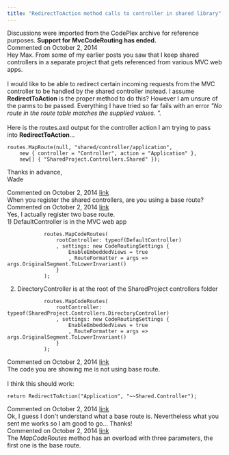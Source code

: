 ```yaml
---
title: "RedirectToAction method calls to controller in shared library"
---
```

<div class="note">
   Discussions were imported from the CodePlex archive for reference purposes. <b>Support for MvcCodeRouting has ended.</b></div>
<div id="post1309971" class="discussion-comment op">
   <div class="discussion-header">Commented on 
      <time datetime="2014-10-02T10:06:13.543-07:00" title="2014-10-02T10:06:13.543-07:00">October 2, 2014</time>
   </div>
   <div class="discussion-message">Hey Max. From some of my earlier posts you saw that I keep shared controllers in a separate project that gets referenced from various MVC web apps.<br />
<br />
I would like to be able to redirect certain incoming requests from the MVC controller to be handled by the shared controller instead. I assume <strong>RedirectToAction</strong> is the proper method to do this? However I am unsure of the parms to be passed. Everything I have tried so far fails with an error <em>&quot;No route in the route table matches the supplied values. &quot;.</em> <br />
<br />
Here is the routes.axd output for the controller action I am trying to pass into <strong>RedirectToAction</strong>...<br />
<pre><code>routes.MapRoute(null, &quot;shared/controller/application&quot;, 
    new { controller = &quot;Controller&quot;, action = &quot;Application&quot; }, 
    new[] { &quot;SharedProject.Controllers.Shared&quot; });</code></pre>

Thanks in advance,<br />
Wade<br />
</div>
</div>
<div id="post1309977" class="discussion-comment">
   <div class="discussion-header">Commented on 
      <time datetime="2014-10-02T10:23:51.317-07:00" title="2014-10-02T10:23:51.317-07:00">October 2, 2014</time> <a href="#post1309977" class="post-link">link</a></div>
   <div class="discussion-message">When you register the shared controllers, are you using a base route?<br />
</div>
</div>
<div id="post1309979" class="discussion-comment">
   <div class="discussion-header">Commented on 
      <time datetime="2014-10-02T10:29:54.887-07:00" title="2014-10-02T10:29:54.887-07:00">October 2, 2014</time> <a href="#post1309979" class="post-link">link</a></div>
   <div class="discussion-message">Yes, I actually register two base route.<br />
1) DefaultController is in the MVC web app<br />
<pre><code>            routes.MapCodeRoutes(
                rootController: typeof(DefaultController)
                , settings: new CodeRoutingSettings { 
                    EnableEmbeddedViews = true
                    , RouteFormatter = args =&gt; args.OriginalSegment.ToLowerInvariant()
                }
            );</code></pre>

2) DirectoryController is at the root of the SharedProject controllers folder<br />
<pre><code>            routes.MapCodeRoutes(
                rootController: typeof(SharedProject.Controllers.DirectoryController)
                , settings: new CodeRoutingSettings {
                    EnableEmbeddedViews = true
                    , RouteFormatter = args =&gt; args.OriginalSegment.ToLowerInvariant()
                }
            );</code></pre>

</div>
</div>
<div id="post1309983" class="discussion-comment marked-as-answer">
   <div class="discussion-header">Commented on 
      <time datetime="2014-10-02T10:38:04.28-07:00" title="2014-10-02T10:38:04.28-07:00">October 2, 2014</time> <a href="#post1309983" class="post-link">link</a></div>
   <div class="discussion-message">The code you are showing me is not using base route.<br />
<br />
I think this should work:<br />
<pre><code>return RedirectToAction(&quot;Application&quot;, &quot;~~Shared.Controller&quot;);</code></pre>

</div>
</div>
<div id="post1309985" class="discussion-comment">
   <div class="discussion-header">Commented on 
      <time datetime="2014-10-02T10:47:14.897-07:00" title="2014-10-02T10:47:14.897-07:00">October 2, 2014</time> <a href="#post1309985" class="post-link">link</a></div>
   <div class="discussion-message">Ok, I guess I don't understand what a base route is. Nevertheless what you sent me works so I am good to go... Thanks!<br />
</div>
</div>
<div id="post1309986" class="discussion-comment">
   <div class="discussion-header">Commented on 
      <time datetime="2014-10-02T10:50:16.293-07:00" title="2014-10-02T10:50:16.293-07:00">October 2, 2014</time> <a href="#post1309986" class="post-link">link</a></div>
   <div class="discussion-message">The <em>MapCodeRoutes</em> method has an overload with three parameters, the first one is the base route.<br />
</div>
</div>